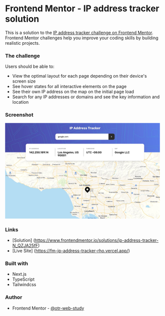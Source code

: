 # Frontend Mentor - IP address tracker solution

This is a solution to the [IP address tracker challenge on Frontend Mentor](https://www.frontendmentor.io/challenges/ip-address-tracker-I8-0yYAH0). Frontend Mentor challenges help you improve your coding skills by building realistic projects.

### The challenge

Users should be able to:

- View the optimal layout for each page depending on their device's screen size
- See hover states for all interactive elements on the page
- See their own IP address on the map on the initial page load
- Search for any IP addresses or domains and see the key information and location

### Screenshot

![](./screenshots/screenshot.jpg)

### Links

- [Solution] (https://www.frontendmentor.io/solutions/ip-address-tracker-N_QZJA25fF)
- [Live Site] (https://fm-ip-address-tracker-rho.vercel.app/)

### Built with

- Next.js
- TypeScript
- Tailwindcss

### Author

- Frontend Mentor - [@otr-web-study](https://www.frontendmentor.io/profile/otr-web-study)

